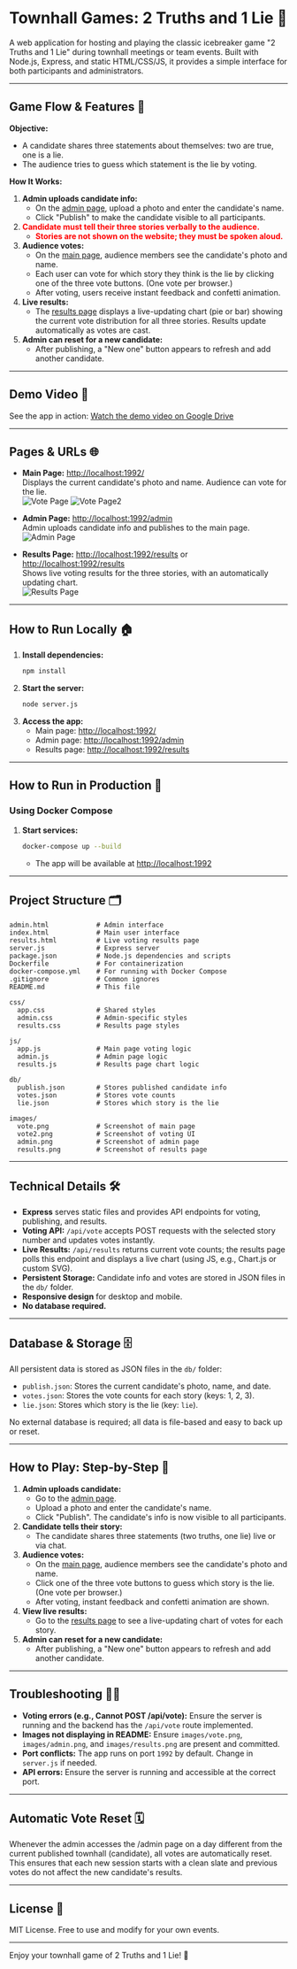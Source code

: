 # Townhall Games: 2 Truths and 1 Lie 🎲

A web application for hosting and playing the classic icebreaker game "2 Truths and 1 Lie" during townhall meetings or team events. Built with Node.js, Express, and static HTML/CSS/JS, it provides a simple interface for both participants and administrators.

---

## Game Flow & Features 🚦

**Objective:**
- A candidate shares three statements about themselves: two are true, one is a lie.
- The audience tries to guess which statement is the lie by voting.

**How It Works:**
1. **Admin uploads candidate info:**
   - On the [admin page](http://localhost:1992/admin), upload a photo and enter the candidate's name.
   - Click "Publish" to make the candidate visible to all participants.
2. <span style="color: red; font-weight: bold;">Candidate must tell their three stories verbally to the audience.</span>
   - <span style="color: red; font-weight: bold;">Stories are not shown on the website; they must be spoken aloud.</span>
3. **Audience votes:**
   - On the [main page](http://localhost:1992/), audience members see the candidate's photo and name.
   - Each user can vote for which story they think is the lie by clicking one of the three vote buttons. (One vote per browser.)
   - After voting, users receive instant feedback and confetti animation.
4. **Live results:**
   - The [results page](http://localhost:1992/results) displays a live-updating chart (pie or bar) showing the current vote distribution for all three stories. Results update automatically as votes are cast.
5. **Admin can reset for a new candidate:**
   - After publishing, a "New one" button appears to refresh and add another candidate.

---

## Demo Video 🎥

See the app in action:
[Watch the demo video on Google Drive](https://drive.google.com/file/d/1b5Xc4Hccvv8O5JVV1XWZR_4Z4NXWHCMH/view)

---

## Pages & URLs 🌐

- **Main Page:** [http://localhost:1992/](http://localhost:1992/)  
  Displays the current candidate's photo and name. Audience can vote for the lie.  
  ![Vote Page](./images/vote.png)
  ![Vote Page2](./images/vote2.png)

- **Admin Page:** [http://localhost:1992/admin](http://localhost:1992/admin)  
  Admin uploads candidate info and publishes to the main page.  
  ![Admin Page](./images/admin.png)

- **Results Page:** [http://localhost:1992/results](http://localhost:1992/results) or [http://localhost:1992/results](http://localhost:1992/results)  
  Shows live voting results for the three stories, with an automatically updating chart.  
  ![Results Page](./images/results.png)

---

## How to Run Locally 🏠

1. **Install dependencies:**
   ```bash
   npm install
   ```
2. **Start the server:**
   ```bash
   node server.js
   ```
3. **Access the app:**
   - Main page: [http://localhost:1992/](http://localhost:1992/)
   - Admin page: [http://localhost:1992/admin](http://localhost:1992/admin)
   - Results page: [http://localhost:1992/results](http://localhost:1992/results)

---

## How to Run in Production 🚀

### Using Docker Compose

1. **Start services:**
   ```bash
   docker-compose up --build
   ```
   - The app will be available at [http://localhost:1992](http://localhost:1992)

---

## Project Structure 🗂️

```
admin.html            # Admin interface
index.html            # Main user interface
results.html          # Live voting results page
server.js             # Express server
package.json          # Node.js dependencies and scripts
Dockerfile            # For containerization
docker-compose.yml    # For running with Docker Compose
.gitignore            # Common ignores
README.md             # This file

css/
  app.css             # Shared styles
  admin.css           # Admin-specific styles
  results.css         # Results page styles

js/
  app.js              # Main page voting logic
  admin.js            # Admin page logic
  results.js          # Results page chart logic

db/
  publish.json        # Stores published candidate info
  votes.json          # Stores vote counts
  lie.json            # Stores which story is the lie

images/
  vote.png            # Screenshot of main page
  vote2.png           # Screenshot of voting UI
  admin.png           # Screenshot of admin page
  results.png         # Screenshot of results page
```

---

## Technical Details 🛠️

- **Express** serves static files and provides API endpoints for voting, publishing, and results.
- **Voting API:** `/api/vote` accepts POST requests with the selected story number and updates votes instantly.
- **Live Results:** `/api/results` returns current vote counts; the results page polls this endpoint and displays a live chart (using JS, e.g., Chart.js or custom SVG).
- **Persistent Storage:** Candidate info and votes are stored in JSON files in the `db/` folder.
- **Responsive design** for desktop and mobile.
- **No database required.**

---

## Database & Storage 🗄️

All persistent data is stored as JSON files in the `db/` folder:
- `publish.json`: Stores the current candidate's photo, name, and date.
- `votes.json`: Stores the vote counts for each story (keys: 1, 2, 3).
- `lie.json`: Stores which story is the lie (key: `lie`).

No external database is required; all data is file-based and easy to back up or reset.

---

## How to Play: Step-by-Step 🎤

1. **Admin uploads candidate:**
   - Go to the [admin page](http://localhost:1992/admin).
   - Upload a photo and enter the candidate's name.
   - Click "Publish". The candidate's info is now visible to all participants.
2. **Candidate tells their story:**
   - The candidate shares three statements (two truths, one lie) live or via chat.
3. **Audience votes:**
   - On the [main page](http://localhost:1992/), audience members see the candidate's photo and name.
   - Click one of the three vote buttons to guess which story is the lie. (One vote per browser.)
   - After voting, instant feedback and confetti animation are shown.
4. **View live results:**
   - Go to the [results page](http://localhost:1992/results) to see a live-updating chart of votes for each story.
5. **Admin can reset for a new candidate:**
   - After publishing, a "New one" button appears to refresh and add another candidate.

---

## Troubleshooting 🧑‍💻

- **Voting errors (e.g., Cannot POST /api/vote):** Ensure the server is running and the backend has the `/api/vote` route implemented.
- **Images not displaying in README:** Ensure `images/vote.png`, `images/admin.png`, and `images/results.png` are present and committed.
- **Port conflicts:** The app runs on port `1992` by default. Change in `server.js` if needed.
- **API errors:** Ensure the server is running and accessible at the correct port.

---

## Automatic Vote Reset 🗓️

Whenever the admin accesses the /admin page on a day different from the current published townhall (candidate), all votes are automatically reset. This ensures that each new session starts with a clean slate and previous votes do not affect the new candidate's results.

---

## License 📄

MIT License. Free to use and modify for your own events.

---

Enjoy your townhall game of 2 Truths and 1 Lie! 🎉

